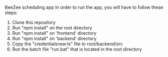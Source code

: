 BeeZee scheduling app
In order to run the app, you will have to follow these steps: 
  1. Clone this repository 
  2. Run "npm install" on the root directory
  3. Run "npm install" on 'frontend' directory
  4. Run "npm install" on 'backend' directory
  5. Copy the "credentialsnew.ts" file to root/backend/src
  6. Run the batch file "run.bat" that is located in the root directory
